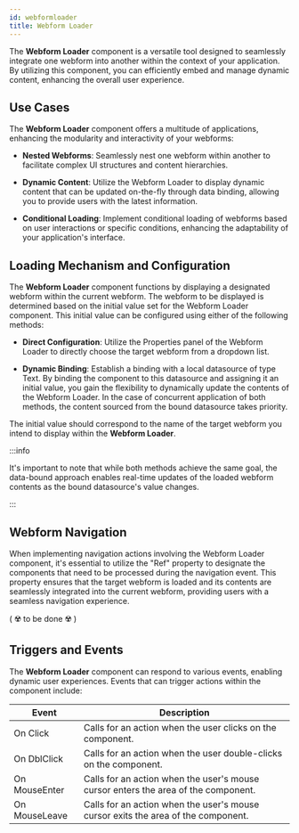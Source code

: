 ```yaml
---
id: webformloader
title: Webform Loader
---
```


The **Webform Loader** component is a versatile tool designed to seamlessly integrate one webform into another within the context of your application. By utilizing this component, you can efficiently embed and manage dynamic content, enhancing the overall user experience.



## Use Cases

The **Webform Loader** component offers a multitude of applications, enhancing the modularity and interactivity of your webforms:

- **Nested Webforms**: Seamlessly nest one webform within another to facilitate complex UI structures and content hierarchies.

- **Dynamic Content**: Utilize the Webform Loader to display dynamic content that can be updated on-the-fly through data binding, allowing you to provide users with the latest information.

- **Conditional Loading**: Implement conditional loading of webforms based on user interactions or specific conditions, enhancing the adaptability of your application's interface.


## Loading Mechanism and Configuration

The **Webform Loader** component functions by displaying a designated webform within the current webform. The webform to be displayed is determined based on the initial value set for the Webform Loader component. This initial value can be configured using either of the following methods:

- **Direct Configuration**: Utilize the Properties panel of the Webform Loader to directly choose the target webform from a dropdown list.

- **Dynamic Binding**: Establish a binding with a local datasource of type Text. By binding the component to this datasource and assigning it an initial value, you gain the flexibility to dynamically update the contents of the Webform Loader. In the case of concurrent application of both methods, the content sourced from the bound datasource takes priority.

The initial value should correspond to the name of the target webform you intend to display within the **Webform Loader**. 


:::info 

It's important to note that while both methods achieve the same goal, the data-bound approach enables real-time updates of the loaded webform contents as the bound datasource's value changes.

:::

## Webform Navigation

When implementing navigation actions involving the Webform Loader component, it's essential to utilize the "Ref" property to designate the components that need to be processed during the navigation event. This property ensures that the target webform is loaded and its contents are seamlessly integrated into the current webform, providing users with a seamless navigation experience.

( ☢️ to be done ☢️ )

## Triggers and Events

The **Webform Loader** component can respond to various events, enabling dynamic user experiences. Events that can trigger actions within the component include:

|Event|Description|
|---|---|
|On Click| Calls for an action when the user clicks on the component. |
|On DblClick| Calls for an action when the user double-clicks on the component. |
|On MouseEnter| Calls for an action when the user's mouse cursor enters the area of the component.|
|On MouseLeave| Calls for an action when the user's mouse cursor exits the area of the component.|
